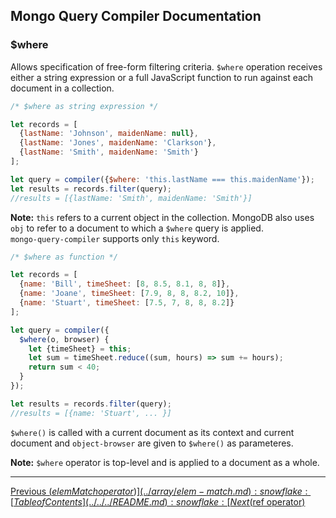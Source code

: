 ## Mongo Query Compiler Documentation

### $where

Allows specification of free-form filtering criteria.  `$where` operation 
receives either a string expression or a full JavaScript function to run against
each document in a collection.

```javascript
/* $where as string expression */

let records = [
  {lastName: 'Johnson', maidenName: null},
  {lastName: 'Jones', maidenName: 'Clarkson'},
  {lastName: 'Smith', maidenName: 'Smith'}
];

let query = compiler({$where: 'this.lastName === this.maidenName'});
let results = records.filter(query);
//results = [{lastName: 'Smith', maidenName: 'Smith'}]
```

**Note:** `this` refers to a current object in the collection.  MongoDB also 
uses `obj` to refer to a document to which a `$where` query is applied.  
`mongo-query-compiler` supports only `this` keyword.

```javascript
/* $where as function */

let records = [
  {name: 'Bill', timeSheet: [8, 8.5, 8.1, 8, 8]},
  {name: 'Joane', timeSheet: [7.9, 8, 8, 8.2, 10]},
  {name: 'Stuart', timeSheet: [7.5, 7, 8, 8, 8.2]}
];

let query = compiler({
  $where(o, browser) {
    let {timeSheet} = this;
    let sum = timeSheet.reduce((sum, hours) => sum += hours);
    return sum < 40;
  }
});

let results = records.filter(query);
//results = [{name: 'Stuart', ... }]
```

`$where()` is called with a current document as its context and current document 
and `object-browser` are given to `$where()` as parameteres.

**Note:** `$where` operator is top-level and is applied to a document as a whole.

---

[Previous ($elemMatch operator)](../array/elem-match.md) :snowflake: 
[Table of Contents](../../../README.md) :snowflake: 
[Next ($ref operator)](../specialty/ref.md)
